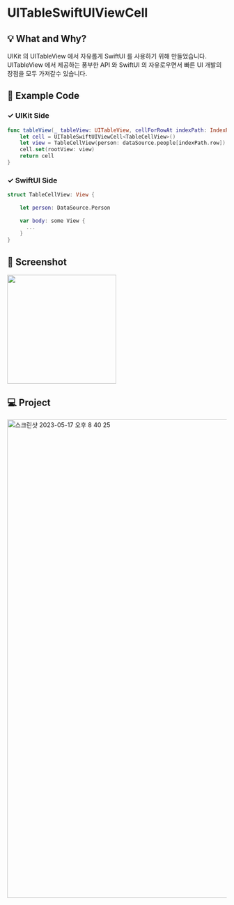 # UITableSwiftUIViewCell

## 💡 What and Why? 
UIKit 의 UITableView 에서 자유롭게 SwiftUI 를 사용하기 위해 만들었습니다.  
UITableView 에서 제공하는 풍부한 API 와 SwiftUI 의 자유로우면서 빠른 UI 개발의 장점을 모두 가져갈수 있습니다.

## 📄 Example Code
### ✓ UIKit Side
```Swift
func tableView(_ tableView: UITableView, cellForRowAt indexPath: IndexPath) -> UITableViewCell {
    let cell = UITableSwiftUIViewCell<TableCellView>()
    let view = TableCellView(person: dataSource.people[indexPath.row])
    cell.set(rootView: view)
    return cell
}
```

### ✓ SwiftUI Side
```Swift
struct TableCellView: View {
    
    let person: DataSource.Person
    
    var body: some View {
      ...
    }
}
```

## 📱 Screenshot 
<img src="https://github.com/insub4067/UITableSwiftUIViewCell/assets/85481204/6049578e-e1f8-462c-9d19-94a5d5418924" width="250">

## 💻 Project
<img width="1099" alt="스크린샷 2023-05-17 오후 8 40 25" src="https://github.com/insub4067/UITableSwiftUIViewCell/assets/85481204/30d37d82-090c-40ba-8e96-635a002012eb">

